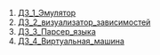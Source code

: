 1. [ДЗ_1_Эмулятор](https://github.com/Policarp-wq/OSEmulator)
2. [ДЗ_2_визуализатор_зависимостей](https://github.com/Policarp-wq/PackageAnalyzer)
3. [ДЗ_3_Парсер_языка](https://github.com/Policarp-wq/ConfigurationLanguageParser)
4. [ДЗ_4_Виртуальная_машина](https://github.com/Policarp-wq/VirtualMachine)
